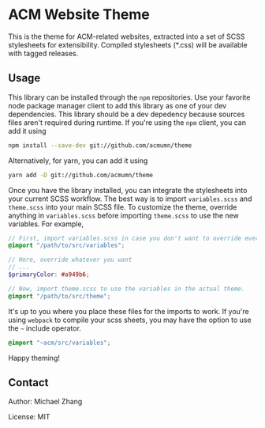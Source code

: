 ACM Website Theme
=================

This is the theme for ACM-related websites, extracted into a set of SCSS stylesheets for extensibility. Compiled stylesheets (*.css) will be available with tagged releases.

Usage
-----

This library can be installed through the `npm` repositories. Use your favorite node package manager client to add this library as one of your dev dependencies. This library should be a dev depedency because sources files aren't required during runtime. If you're using the `npm` client, you can add it using

```bash
npm install --save-dev git://github.com/acmumn/theme
```

Alternatively, for yarn, you can add it using

```bash
yarn add -D git://github.com/acmumn/theme
```

Once you have the library installed, you can integrate the stylesheets into your current SCSS workflow. The best way is to import `variables.scss` and `theme.scss` into your main SCSS file. To customize the theme, override anything in `variables.scss` before importing `theme.scss` to use the new variables. For example,

```scss
// First, import variables.scss in case you don't want to override everything.
@import "/path/to/src/variables";

// Here, override whatever you want
// ...
$primaryColor: #a949b6;

// Now, import theme.scss to use the variables in the actual theme.
@import "/path/to/src/theme";
```

It's up to you where you place these files for the imports to work. If you're using `webpack` to compile your scss sheets, you may have the option to use the `~` include operator.

```scss
@import "~acm/src/variables";
```

Happy theming!

Contact
-------

Author: Michael Zhang

License: MIT
